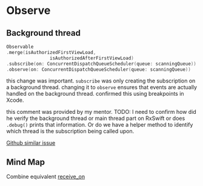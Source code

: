 # Observe



## Background thread

```swift
Observable
.merge(isAuthorizedFirstViewLoad,
                isAuthorizedAfterFirstViewLoad)
.subscribe(on: ConcurrentDispatchQueueScheduler(queue: scanningQueue))
.observe(on: ConcurrentDispatchQueueScheduler(queue: scanningQueue))
```

this change was important. `subscribe` was only creating the subscription on a background thread. changing it to `observe` ensures that events are actually handled on the background thread. confirmed this using breakpoints in Xcode.

this comment was provided by my mentor. 
TODO: I need to confirm how did he verify the background thread or main thread part on RxSwift or does `.debug()` prints that information. 
Or do we have a helper method to identify which thread is the subscription being called upon.


[Github similar issue](https://github.com/ReactiveX/RxSwift/issues/1778)

## Mind Map

Combine equivalent [receive_on](receive_on.md)